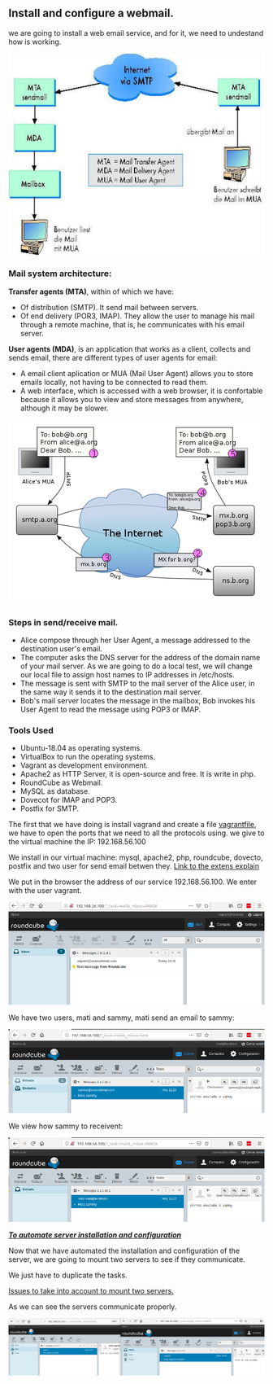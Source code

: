 ## Install and configure a webmail.

we are going to install a web email service, and for it, we need to undestand how is working.

![image](/img/architecture.png)

###  Mail system architecture:
	
**Transfer agents (MTA)**, within of which we have:

* Of distribution (SMTP). It send mail between servers.
* Of end delivery (POR3, IMAP). They allow the user to manage his mail through a remote machine, that is, he communicates with his email server.

**User agents (MDA)**, is an application that works as a client, collects and sends email, there are different types of user agents for email:		

* A email client aplication or MUA (Mail User Agent) allows you to store emails locally, not having to be connected to read them.
* A web interface, which is accessed with a web browser,  it is confortable because it allows you to view and store messages from anywhere, although it may be slower.

![image](/img/service_email.png)

### Steps in send/receive mail.
* Alice compose  through her User Agent,  a message addressed to the destination user's email.
* The computer asks the DNS server for the address of the domain name of your mail server. As we are going to do a local test, we will change our local file to assign host names to IP addresses in /etc/hosts.
* The message is sent with SMTP to the mail server of the Alice user, in the same way it sends it to the destination mail server.
* Bob's mail server locates the message in the mailbox, Bob invokes his User Agent to read the message using POP3 or IMAP.

### Tools Used

- Ubuntu-18.04 as operating systems.
- VirtualBox to run the operating systems.
- Vagrant as development environment.
- Apache2 as HTTP Server, it is open-source and free. It is write in php.
- RoundCube as Webmail.
- MySQL as database.
- Dovecot for IMAP and POP3.
- Postfix for SMTP.



The first that we have doing is install vagrand and create a file [vagrantfile](Vagrantfile), we have to open the ports that we need to all the protocols using. we give to the virtual machine the IP: 192.168.56.100 

We install in our virtual machine: mysql, apache2, php, roundcube, dovecto, postfix and two user for send email betwen they. [Link to the extens explain](doc/configure.md)

We put in the browser the address of our service 192.168.56.100.
We enter with the user vagrant.

![image](/img/roundcube_01.png)

We have two users, mati and sammy, mati send an email to sammy:

![image](/img/roundcube_02.png)

We view how sammy to receivent:

![image](/img/roundcube_03.png)


***[To automate server installation and configuration](doc/automation.md)***

Now that we have automated the installation and configuration of the server, we are going to mount two servers to see if they communicate.

We just have to duplicate the tasks.

[Issues to take into account to mount two servers.](doc/issues.md)

As we can see the servers communicate properly.

![image](/img/roundcube_04.png)